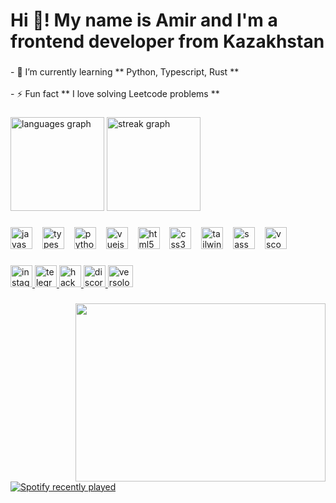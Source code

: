 <h1 align="left">Hi 👋! My name is Amir and I'm a frontend developer from Kazakhstan</h1>

###

<p align="left">- 🌱 I’m currently learning ** Python, Typescript, Rust **<br><br>- ⚡ Fun fact  ** I love solving Leetcode problems **</p>

###

<div align="left">
  <img src="https://github-readme-stats.vercel.app/api/top-langs?username=AmirVers&locale=en&hide_title=false&layout=compact&card_width=320&langs_count=5&theme=dracula&hide_border=false" height="150" alt="languages graph"  />
  <img src="https://streak-stats.demolab.com?user=AmirVers&locale=en&mode=daily&theme=dracula&hide_border=false&border_radius=5" height="150" alt="streak graph"  />
</div>

###

<div align="left">
  <img src="https://cdn.jsdelivr.net/gh/devicons/devicon/icons/javascript/javascript-original.svg" height="35" alt="javascript logo"  />
  <img width="8" />
  <img src="https://cdn.jsdelivr.net/gh/devicons/devicon/icons/typescript/typescript-original.svg" height="35" alt="typescript logo"  />
  <img width="8" />
  <img src="https://cdn.jsdelivr.net/gh/devicons/devicon/icons/python/python-original.svg" height="35" alt="python logo"  />
  <img width="8" />
  <img src="https://cdn.jsdelivr.net/gh/devicons/devicon/icons/vuejs/vuejs-original.svg" height="35" alt="vuejs logo"  />
  <img width="8" />
  <img src="https://cdn.jsdelivr.net/gh/devicons/devicon/icons/html5/html5-original.svg" height="35" alt="html5 logo"  />
  <img width="8" />
  <img src="https://cdn.jsdelivr.net/gh/devicons/devicon/icons/css3/css3-original.svg" height="35" alt="css3 logo"  />
  <img width="8" />
  <img src="https://cdn.jsdelivr.net/gh/devicons/devicon/icons/tailwindcss/tailwindcss-original-wordmark.svg" height="35" alt="tailwindcss logo"  />
  <img width="8" />
  <img src="https://cdn.jsdelivr.net/gh/devicons/devicon/icons/sass/sass-original.svg" height="35" alt="sass logo"  />
  <img width="8" />
  <img src="https://cdn.jsdelivr.net/gh/devicons/devicon/icons/vscode/vscode-original.svg" height="35" alt="vscode logo"  />
</div>

###

<div align="left">
  <a href="https://www.instagram.com/versolom/" target="_blank">
    <img src="https://img.shields.io/static/v1?message=Instagram&logo=instagram&label=&color=E4405F&logoColor=white&labelColor=&style=for-the-badge" height="35" alt="instagram logo"  />
  </a>
  <a href="https://t.me/Versettir" target="_blank">
    <img src="https://img.shields.io/static/v1?message=Telegram&logo=telegram&label=&color=2CA5E0&logoColor=white&labelColor=&style=for-the-badge" height="35" alt="telegram logo"  />
  </a>
  <a href="https://www.hackerrank.com/profile/amirloa905" target="_blank">
    <img src="https://img.shields.io/static/v1?message=HackerRank&logo=hackerrank&label=&color=2EC866&logoColor=white&labelColor=&style=for-the-badge" height="35" alt="hackerrank logo"  />
  </a>
  
  <a href="https://discordapp.com/users/basenjoyer" target="_blank">
    <img src="https://img.shields.io/static/v1?message=Discord&logo=discord&label=&color=7289DA&logoColor=white&labelColor=&style=for-the-badge" height="35" alt="discord logo"  />
  </a>
  </a> <a href="https://www.leetcode.com/versolom" target="blank"><img src="https://raw.githubusercontent.com/rahuldkjain/github-profile-readme-generator/master/src/images/icons/Social/leet-code.svg" alt="versolom" height="35" width="40" /></a>
</div>

###

<img align="right" height="285" width="400" src="https://i.pinimg.com/564x/06/b3/47/06b347fb58fc9ad895ea3b7e3528f509.jpg"  />

###

<div align="left">
  <a href="https://open.spotify.com/user/317xbyrvv7m4vddalbx2xnjmrk5a">
    <img src="https://spotify-recently-played-readme.vercel.app/api?user=317xbyrvv7m4vddalbx2xnjmrk5a&count=1&unique=false" alt="Spotify recently played"  />
  </a>
</div>

###

